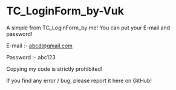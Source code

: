 # TC_LoginForm_by-Vuk
A simple from TC_LoginForm_by me!
You can put your E-mail and password!

E-mail :- abcd@gmail.com

Password :- abc123

Copying my code is strictly prohibited!

If you find any error / bug, please report it here on GitHub!
